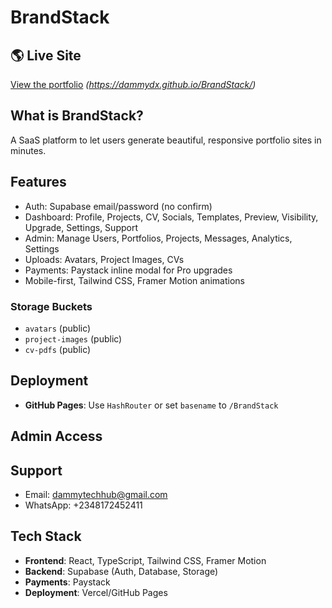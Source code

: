 # BrandStack 

## 🌎 Live Site
[View the portfolio](#) *(https://dammydx.github.io/BrandStack/)*

## What is BrandStack?
A SaaS platform to let users generate beautiful, responsive portfolio sites in minutes.

## Features
- Auth: Supabase email/password (no confirm)
- Dashboard: Profile, Projects, CV, Socials, Templates, Preview, Visibility, Upgrade, Settings, Support
- Admin: Manage Users, Portfolios, Projects, Messages, Analytics, Settings
- Uploads: Avatars, Project Images, CVs
- Payments: Paystack inline modal for Pro upgrades
- Mobile-first, Tailwind CSS, Framer Motion animations


### Storage Buckets

- `avatars` (public)
- `project-images` (public)
- `cv-pdfs` (public)

## Deployment

- **GitHub Pages**: Use `HashRouter` or set `basename` to `/BrandStack`

## Admin Access


## Support
- Email: dammytechhub@gmail.com  
- WhatsApp: +2348172452411

## Tech Stack
- **Frontend**: React, TypeScript, Tailwind CSS, Framer Motion
- **Backend**: Supabase (Auth, Database, Storage)
- **Payments**: Paystack
- **Deployment**: Vercel/GitHub Pages
